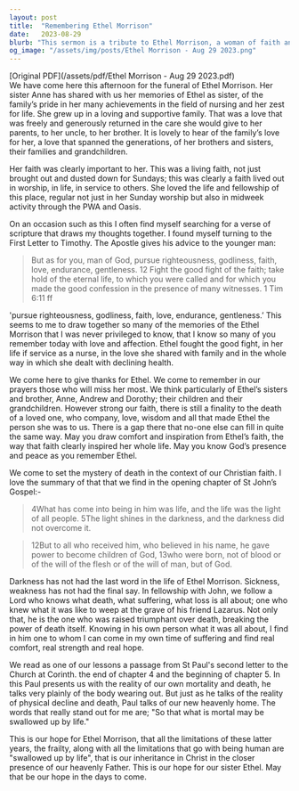 ```yaml
---
layout: post
title:  "Remembering Ethel Morrison"
date:   2023-08-29
blurb: "This sermon is a tribute to Ethel Morrison, a woman of faith and service. It highlights her love for her family, her dedication to nursing, and her active participation in church activities. The sermon draws parallels between Ethel's life and the Apostle's advice to Timothy, emphasizing her pursuit of righteousness, godliness, faith, love, endurance, and gentleness."
og_image: "/assets/img/posts/Ethel Morrison - Aug 29 2023.png"
---
```

[Original PDF](/assets/pdf/Ethel Morrison - Aug 29 2023.pdf)    
We have come here this afternoon for the funeral of Ethel Morrison. Her sister Anne has shared with us her memories of Ethel as sister, of the family’s pride in her many achievements in the field of nursing and her zest for life. She grew up in a loving and supportive family. That was a love that was freely and generously returned in the care she would give to her parents, to her uncle, to her brother. It is lovely to hear of the family’s love for her, a love that spanned the generations, of her brothers and sisters, their families and grandchildren.

Her faith was clearly important to her. This was a living faith, not just brought out and dusted down for Sundays; this was clearly a faith lived out in worship, in life, in service to others. She loved the life and fellowship of this place, regular not just in her Sunday worship but also in midweek activity through the PWA and Oasis.

On an occasion such as this I often find myself searching for a verse of scripture that draws my thoughts together. I found myself turning to the First Letter to Timothy. The Apostle gives his advice to the younger man:

> But as for you, man of God, pursue righteousness, godliness, faith, love, endurance, gentleness. 12 Fight the good fight of the faith; take hold of the eternal life, to which you were called and for which you made the good confession in the presence of many witnesses. 1 Tim 6:11 ff

'pursue righteousness, godliness, faith, love, endurance, gentleness.’ This seems to me to draw together so many of the memories of the Ethel Morrison that I was never privileged to know, that I know so many of you remember today with love and affection. Ethel fought the good fight, in her life if service as a nurse, in the love she shared with family and in the whole way in which she dealt with declining health.

We come here to give thanks for Ethel. We come to remember in our prayers those who will miss her most. We think particularly of Ethel’s sisters and brother, Anne, Andrew and Dorothy; their children and their grandchildren. However strong our faith, there is still a finality to the death of a loved one, who company, love, wisdom and all that made Ethel the person she was to us. There is a gap there that no-one else can fill in quite the same way. May you draw comfort and inspiration from Ethel’s faith, the way that faith clearly inspired her whole life. May you know God’s presence and peace as you remember Ethel.

We come to set the mystery of death in the context of our Christian faith. I love the summary of that that we find in the opening chapter of St John’s Gospel:-

> 4What has come into being in him was life, and the life was the light of all people. 5The light shines in the darkness, and the darkness did not overcome it.

> 12But to all who received him, who believed in his name, he gave power to become children of God, 13who were born, not of blood or of the will of the flesh or of the will of man, but of God.

Darkness has not had the last word in the life of Ethel Morrison. Sickness, weakness has not had the final say. In fellowship with John, we follow a Lord who knows what death, what suffering, what loss is all about; one who knew what it was like to weep at the grave of his friend Lazarus. Not only that, he is the one who was raised triumphant over death, breaking the power of death itself. Knowing in his own person what it was all about, I find in him one to whom I can come in my own time of suffering and find real comfort, real strength and real hope.

We read as one of our lessons a passage from St Paul's second letter to the Church at Corinth. the end of chapter 4 and the beginning of chapter 5. In this Paul presents us with the reality of our own mortality and death, he talks very plainly of the body wearing out. But just as he talks of the reality of physical decline and death, Paul talks of our new heavenly home. The words that really stand out for me are; "So that what is mortal may be swallowed up by life."

This is our hope for Ethel Morrison, that all the limitations of these latter years, the frailty, along with all the limitations that go with being human are "swallowed up by life", that is our inheritance in Christ in the closer presence of our heavenly Father. This is our hope for our sister Ethel. May that be our hope in the days to come.

